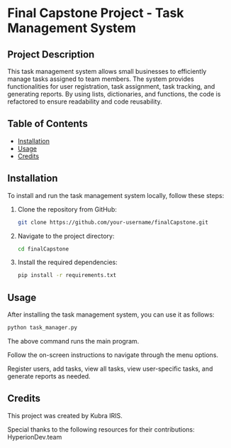 
# Final Capstone Project - Task Management System

## Project Description

This task management system allows small businesses to efficiently manage tasks assigned to team members. The system provides functionalities for user registration, task assignment, task tracking, and generating reports. By using lists, dictionaries, and functions, the code is refactored to ensure readability and code reusability.

## Table of Contents

- [Installation](#installation)
- [Usage](#usage)
- [Credits](#credits)

## Installation

To install and run the task management system locally, follow these steps:

1. Clone the repository from GitHub:

   ```bash
   git clone https://github.com/your-username/finalCapstone.git
   ```

2. Navigate to the project directory:

   ```bash
   cd finalCapstone
   ```

3. Install the required dependencies:

   ```bash
   pip install -r requirements.txt
   ```

## Usage

After installing the task management system, you can use it as follows:

   ```bash
   python task_manager.py
   ```

The above command runs the main program.

Follow the on-screen instructions to navigate through the menu options.

Register users, add tasks, view all tasks, view user-specific tasks, and generate reports as needed.

## Credits

This project was created by Kubra IRIS.

Special thanks to the following resources for their contributions: HyperionDev.team


